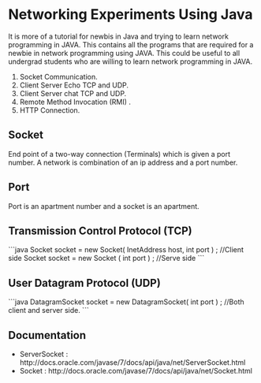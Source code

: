 # Networking Experiments Using Java
<p>It is more of a tutorial for newbis in Java and trying to learn network programming in JAVA.
This contains all the programs that are required for a newbie in network programming using JAVA.
This could be useful to all undergrad students who are willing to learn network programming in JAVA.</p>
<ol><li>Socket Communication.</li>
<li> Client Server Echo TCP and UDP.</li>
<li> Client Server chat TCP and UDP.</li>
<li> Remote Method Invocation (RMI) .</li>
<li> HTTP Connection.</li></ol>
<h2>Socket</h2>
<p>End point of a two-way connection (Terminals) 
which is given a port number. A network is combination of an ip address and a port number.  </p>
<h2>Port</h2>
<p>Port is an apartment number and a socket is an apartment.</p>
<h2>Transmission Control Protocol (TCP)</h2>
```java
  Socket socket = new Socket( InetAddress host, int port ) ;  //Client side
  Socket socket = new Socket ( int port ) ; //Serve side
```
<h2>User Datagram Protocol (UDP) </h2>
```java
  DatagramSocket socket = new DatagramSocket( int port ) ; //Both client and server side.
```
<h2>Documentation</h2>
<ul>
<li>ServerSocket : http://docs.oracle.com/javase/7/docs/api/java/net/ServerSocket.html</li>
<li>Socket : http://docs.oracle.com/javase/7/docs/api/java/net/Socket.html</li>
</ul>
